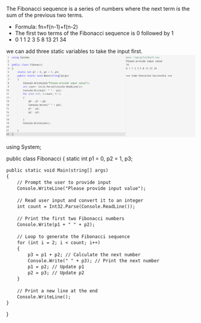 The Fibonacci sequence is a series of numbers where the next term is the sum of the previous two terms.

- Formula: fn=f(n-1)+f(n-2)
- The first two terms of the Fibonacci sequence is 0 followed by 1
- 0 1 1 2 3 5 8 13 21 34

we can add three static variables to take the input first.
![](images/Pasted%20image%2020240703201541.png)

using System;

public class Fibonacci
{
    static int p1 = 0, p2 = 1, p3;
    
    public static void Main(string[] args)
    {
        // Prompt the user to provide input
        Console.WriteLine("Please provide input value");
        
        // Read user input and convert it to an integer
        int count = Int32.Parse(Console.ReadLine());
        
        // Print the first two Fibonacci numbers
        Console.Write(p1 + " " + p2);
        
        // Loop to generate the Fibonacci sequence
        for (int i = 2; i < count; i++)
        {
            p3 = p1 + p2; // Calculate the next number
            Console.Write(" " + p3); // Print the next number
            p1 = p2; // Update p1
            p2 = p3; // Update p2
        }
        
        // Print a new line at the end
        Console.WriteLine();
    }
}

